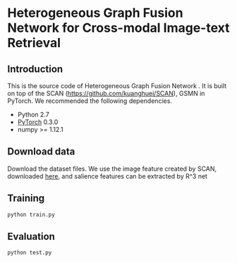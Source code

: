 # Heterogeneous Graph Fusion Network for Cross-modal Image-text Retrieval 


## Introduction
This is the source code of Heterogeneous Graph Fusion Network . It is built on top of the SCAN (https://github.com/kuanghuei/SCAN), GSMN in PyTorch.
We recommended the following dependencies.
* Python  2.7
* [PyTorch](http://pytorch.org/) 0.3.0
* numpy >= 1.12.1

## Download data
Download the dataset files. We use the image feature created by SCAN, downloaded [here](https://github.com/kuanghuei/SCAN), and salience features can be extracted by  R^3 net

## Training

```bash
python train.py
```
## Evaluation
```bash
python test.py
```



